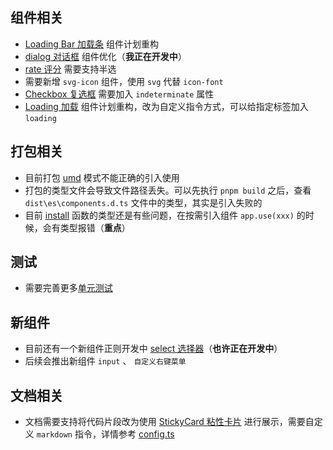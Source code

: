 ## 组件相关

- [Loading Bar 加载条](https://fighting.tianyuhao.cn/components/loading-bar.html) 组件计划重构
- [dialog 对话框](https://fighting.tianyuhao.cn/components/dialog.html) 组件优化（**我正在开发中**）
- [rate 评分](https://fighting.tianyuhao.cn/components/rate.html) 需要支持半选
- 需要新增 `svg-icon` 组件，使用 `svg` 代替 `icon-font`
- [Checkbox 复选框](https://fighting.tianyuhao.cn/components/checkbox.html) 需要加入 `indeterminate` 属性
- [Loading 加载](https://fighting.tianyuhao.cn/components/loading.html) 组件计划重构，改为自定义指令方式，可以给指定标签加入 `loading`

## 打包相关

- 目前打包 [umd](https://fighting.tianyuhao.cn/docs/import.html#%E4%BD%BF%E7%94%A8-umd) 模式不能正确的引入使用
- 打包的类型文件会导致文件路径丢失。可以先执行 `pnpm build` 之后，查看 `dist\es\components.d.ts` 文件中的类型，其实是引入失败的
- 目前 [install](https://github.com/FightingDesign/fighting-design/blob/master/packages/fighting-design/_utils/install.ts) 函数的类型还是有些问题，在按需引入组件 `app.use(xxx)` 的时候，会有类型报错（**重点**）

## 测试

- 需要完善更多[单元测试](https://github.com/FightingDesign/fighting-design/tree/master/packages/fighting-design/__test__)

## 新组件

- 目前还有一个新组件正则开发中 [select 选择器](https://github.com/FightingDesign/fighting-design/discussions/171)（**也许正在开发中**）
- 后续会推出新组件 `input` 、 `自定义右键菜单`

## 文档相关

- 文档需要支持将代码片段改为使用 [StickyCard 粘性卡片](https://fighting.tianyuhao.cn/components/sticky-card.html) 进行展示，需要自定义 `markdown` 指令，详情参考 [config.ts](https://github.com/FightingDesign/fighting-design/blob/8277b877362bc66957a939162827c1cad8bc31e1/docs/docs/.vitepress/config.ts#L33)
